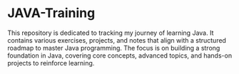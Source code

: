 # JAVA-Training
This repository is dedicated to tracking my journey of learning Java. It contains various exercises, projects, and notes that align with a structured roadmap to master Java programming. The focus is on building a strong foundation in Java, covering core concepts, advanced topics, and hands-on projects to reinforce learning.
